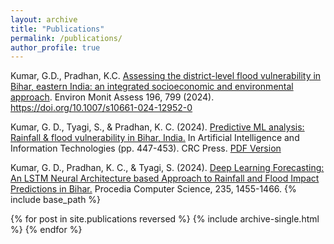 ```yaml
---
layout: archive
title: "Publications"
permalink: /publications/
author_profile: true
---
```



Kumar, G.D., Pradhan, K.C. [Assessing the district-level flood vulnerability in Bihar, eastern India: an integrated socioeconomic and environmental approach](https://link.springer.com/article/10.1007/s10661-024-12952-0). Environ Monit Assess 196, 799 (2024). https://doi.org/10.1007/s10661-024-12952-0

Kumar, G. D., Tyagi, S., & Pradhan, K. C. (2024). [Predictive ML analysis: Rainfall & flood vulnerability in Bihar, India.](https://www.taylorfrancis.com/chapters/edit/10.1201/9781032700502-71/predictive-ml-analysis-rainfall-flood-vulnerability-bihar-india-guru-dayal-kumar-shekhar-tyagi-kalandi-charan-pradhan) In Artificial Intelligence and Information Technologies (pp. 447-453). CRC Press. 
[PDF Version](https://github.com/gurudayalkumar/gurudayalkumar.github.io/blob/master/files/Predictive%20Analysis%20using%20Machine%20Learning.pdf)

Kumar, G. D., Pradhan, K. C., & Tyagi, S. (2024). [Deep Learning Forecasting: An LSTM Neural Architecture based Approach to Rainfall and Flood Impact Predictions in Bihar.](https://www.sciencedirect.com/science/article/pii/S1877050924008135) Procedia Computer Science, 235, 1455-1466.
{% include base_path %}

{% for post in site.publications reversed %}
  {% include archive-single.html %}
{% endfor %}
